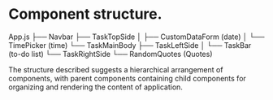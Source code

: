 # Component structure.

App.js
├── Navbar
├── TaskTopSide
│   ├── CustomDataForm (date)
│   └── TimePicker (time)
└── TaskMainBody
    ├── TaskLeftSide
    │   └── TaskBar (to-do list)
    └── TaskRightSide
        └── RandomQuotes (Quotes)

The structure described suggests a hierarchical arrangement of components, with parent components containing child components for organizing and rendering the content of application.
